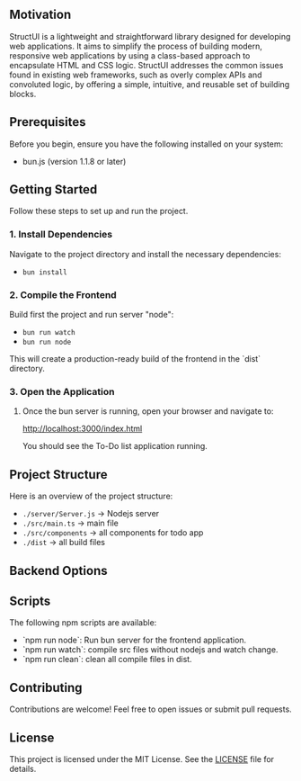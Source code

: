<!-- ![StructUI Logo](./Struct-UI.svg) -->


## Motivation

StructUI is a lightweight and straightforward library designed for developing web applications. 
It aims to simplify the process of building modern, responsive web applications by using a class-based approach to encapsulate HTML and CSS logic. 
StructUI addresses the common issues found in existing web frameworks, such as overly complex APIs and convoluted logic, by offering a simple, intuitive, and reusable set of building blocks.
## Prerequisites

Before you begin, ensure you have the following installed on your system:

- bun.js (version 1.1.8 or later)

## Getting Started

Follow these steps to set up and run the project.

### 1. Install Dependencies

Navigate to the project directory and install the necessary dependencies:

- `bun install`

### 2. Compile the Frontend

Build first the project and run server "node":

- `bun run watch`
- `bun run node`

This will create a production-ready build of the frontend in the \`dist\` directory.

### 3. Open the Application

1. Once the bun server is running, open your browser and navigate to:

   [http://localhost:3000/index.html](http://localhost:3000/index.html)

   You should see the To-Do list application running.

## Project Structure

Here is an overview of the project structure:

- `./server/Server.js` -> Nodejs server
- `./src/main.ts` -> main file
- `./src/components` -> all components for todo app
- `./dist` -> all build files

## Backend Options

## Scripts

The following npm scripts are available:

- \`npm run node\`: Run bun server for the frontend application.
- \`npm run watch\`: compile src files without nodejs and watch change.
- \`npm run clean\`: clean all compile files in dist.

## Contributing

Contributions are welcome! Feel free to open issues or submit pull requests.

## License

This project is licensed under the MIT License. See the [LICENSE](LICENSE) file for details.
